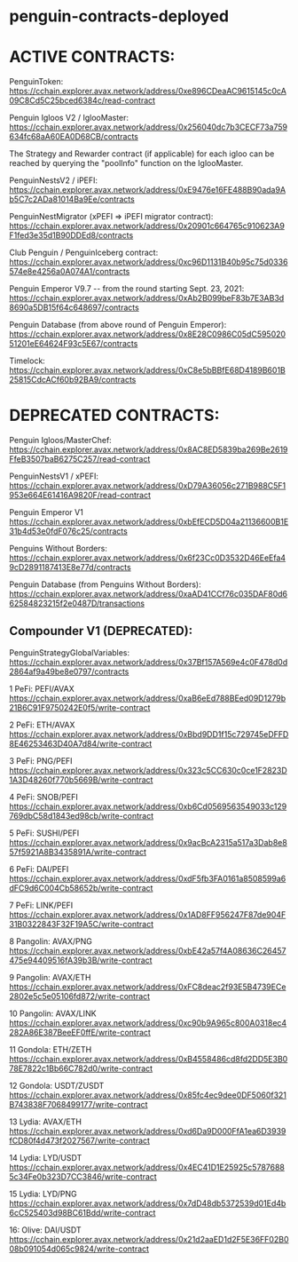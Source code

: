 # penguin-contracts-deployed
# ACTIVE CONTRACTS:

PenguinToken:
https://cchain.explorer.avax.network/address/0xe896CDeaAC9615145c0cA09C8Cd5C25bced6384c/read-contract


Penguin Igloos V2 / IglooMaster:
https://cchain.explorer.avax.network/address/0x256040dc7b3CECF73a759634fc68aA60EA0D68CB/contracts

The Strategy and Rewarder contract (if applicable) for each igloo can be reached by querying the "poolInfo" function on the IglooMaster.


PenguinNestsV2 / iPEFI:
https://cchain.explorer.avax.network/address/0xE9476e16FE488B90ada9Ab5C7c2ADa81014Ba9Ee/contracts


PenguinNestMigrator (xPEFI => iPEFI migrator contract):
https://cchain.explorer.avax.network/address/0x20901c664765c910623A9F1fed3e35d1B90DDEd8/contracts


Club Penguin / PenguinIceberg contract:
https://cchain.explorer.avax.network/address/0xc96D1131B40b95c75d0336574e8e4256a0A074A1/contracts


Penguin Emperor V9.7 -- from the round starting Sept. 23, 2021:
https://cchain.explorer.avax.network/address/0xAb2B099beF83b7E3AB3d8690a5DB15f64c648697/contracts


Penguin Database (from above round of Penguin Emperor):
https://cchain.explorer.avax.network/address/0x8E28C0986C05dC59502051201eE64624F93c5E67/contracts


Timelock:
https://cchain.explorer.avax.network/address/0xC8e5bBBfE68D4189B601B25815CdcACf60b92BA9/contracts


# DEPRECATED CONTRACTS:


Penguin Igloos/MasterChef:
https://cchain.explorer.avax.network/address/0x8AC8ED5839ba269Be2619FfeB3507baB6275C257/read-contract


PenguinNestsV1 / xPEFI:
https://cchain.explorer.avax.network/address/0xD79A36056c271B988C5F1953e664E61416A9820F/read-contract


Penguin Emperor V1
https://cchain.explorer.avax.network/address/0xbEfECD5D04a21136600B1E31b4d53e0fdF076c25/contracts


Penguins Without Borders:
https://cchain.explorer.avax.network/address/0x6f23Cc0D3532D46EeEfa49cD2891187413E8e77d/contracts



Penguin Database (from Penguins Without Borders):
https://cchain.explorer.avax.network/address/0xaAD41CCf76c035DAF80d662584823215f2e0487D/transactions


## Compounder V1 (DEPRECATED):

PenguinStrategyGlobalVariables:
https://cchain.explorer.avax.network/address/0x37Bf157A569e4c0F478d0d2864af9a49be8e0797/contracts

1  PeFi: PEFI/AVAX
https://cchain.explorer.avax.network/address/0xaB6eEd788BEed09D1279b21B6C91F9750242E0f5/write-contract

2  PeFi: ETH/AVAX
https://cchain.explorer.avax.network/address/0xBbd9DD1f15c729745eDFFD8E46253463D40A7d84/write-contract

3  PeFi: PNG/PEFI 
https://cchain.explorer.avax.network/address/0x323c5CC630c0ce1F2823D1A3D48260f770b5669B/write-contract

4  PeFi: SNOB/PEFI
https://cchain.explorer.avax.network/address/0xb6Cd0569563549033c129769dbC58d1843ed98cb/write-contract

5  PeFi: SUSHI/PEFI
https://cchain.explorer.avax.network/address/0x9acBcA2315a517a3Dab8e857f5921A8B3435891A/write-contract

6  PeFi: DAI/PEFI
https://cchain.explorer.avax.network/address/0xdF5fb3FA0161a8508599a6dFC9d6C004Cb58652b/write-contract

7  PeFi: LINK/PEFI
https://cchain.explorer.avax.network/address/0x1AD8FF956247F87de904F31B0322843F32F19A5C/write-contract

8  Pangolin: AVAX/PNG
https://cchain.explorer.avax.network/address/0xbE42a57f4A08636C26457475e94409516fA39b3B/write-contract

9  Pangolin: AVAX/ETH
https://cchain.explorer.avax.network/address/0xFC8deac2f93E5B4739ECe2802e5c5e05106fd872/write-contract

10  Pangolin: AVAX/LINK
https://cchain.explorer.avax.network/address/0xc90b9A965c800A0318ec4282A86E387BeeEF0ffE/write-contract

11  Gondola: ETH/ZETH
https://cchain.explorer.avax.network/address/0xB4558486cd8fd2DD5E3B078E7822c1Bb66C782d0/write-contract

12  Gondola: USDT/ZUSDT
https://cchain.explorer.avax.network/address/0x85fc4ec9dee0DF5060f321B743838F7068499177/write-contract

13  Lydia: AVAX/ETH
https://cchain.explorer.avax.network/address/0xd6Da9D000FfA1ea6D3939fCD80f4d473f2027567/write-contract

14  Lydia: LYD/USDT
https://cchain.explorer.avax.network/address/0x4EC41D1E25925c57876885c34Fe0b323D7CC3846/write-contract

15  Lydia: LYD/PNG
https://cchain.explorer.avax.network/address/0x7dD48db5372539d01Ed4b6cC525403d98BC61Bdd/write-contract

16: Olive: DAI/USDT
https://cchain.explorer.avax.network/address/0x21d2aaED1d2F5E36FF02B008b091054d065c9824/write-contract
